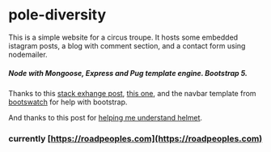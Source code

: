 # pole-diversity

This is a simple website for a circus troupe. It hosts some embedded istagram posts, a blog with comment section, and a contact form using nodemailer.

##### Node with Mongoose, Express and Pug template engine. Bootstrap 5.

Thanks to this [stack exhange post](https://stackoverflow.com/questions/23699773/bootstrap-change-background-color-dropdown-menu), [this one](https://stackoverflow.com/questions/49225505/how-to-make-text-wrap-around-image-with-bootstrap-4-without-float), and the navbar template from [bootswatch](https://bootswatch.com/simplex/) for help with bootstrap.

And thanks to this post for [helping me understand helmet](https://stackoverflow.com/questions/61471953/helmet-and-contentsecuritypolicy-and-using-nonce-and-adding-it-but-still-getting).

### currently [https://roadpeoples.com](https://roadpeoples.com)
